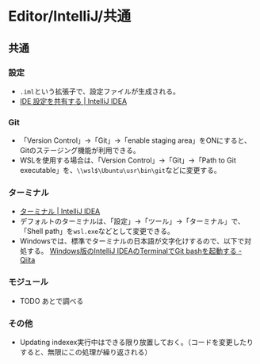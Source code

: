 # Editor/IntelliJ/共通

## 共通

### 設定

- `.iml`という拡張子で、設定ファイルが生成される。
- [IDE 設定を共有する | IntelliJ IDEA](https://pleiades.io/help/idea/sharing-your-ide-settings.html)

### Git

- 「Version Control」->「Git」->「enable staging area」をONにすると、Gitのステージング機能が利用できる。
- WSLを使用する場合は、「Version Control」->「Git」->「Path to Git executable」を、`\\wsl$\Ubuntu\usr\bin\git`などに変更する。

### ターミナル

- [ターミナル | IntelliJ IDEA](https://pleiades.io/help/idea/terminal-emulator.html)
- デフォルトのターミナルは、「設定」→「ツール」→「ターミナル」で、「Shell path」を`wsl.exe`などとして変更できる。
- Windowsでは、標準でターミナルの日本語が文字化けするので、以下で対処する。
  [Windows版のIntelliJ IDEAのTerminalでGit bashを起動する - Qiita](https://qiita.com/EichiSanden/items/7c735c5d7ec33c51012c)

### モジュール

- TODO あとで調べる

### その他

- Updating indexex実行中はできる限り放置しておく。（コードを変更したりすると、無限にこの処理が繰り返される）
